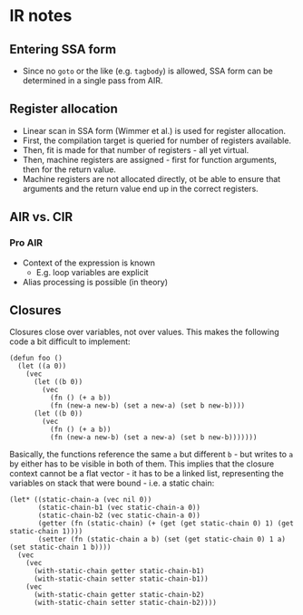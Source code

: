# IR notes

## Entering SSA form

  - Since no `goto` or the like (e.g. `tagbody`) is allowed, SSA form can be determined in a
    single pass from AIR.

## Register allocation

  - Linear scan in SSA form (Wimmer et al.) is used for register allocation.
  - First, the compilation target is queried for number of registers available.
  - Then, fit is made for that number of registers - all yet virtual.
  - Then, machine registers are assigned - first for function arguments, then
    for the return value.
  - Machine registers are not allocated directly, ot be able to ensure that
    arguments and the return value end up in the correct registers.

## AIR vs. CIR

### Pro AIR

  - Context of the expression is known
    - E.g. loop variables are explicit
  - Alias processing is possible (in theory)


## Closures

Closures close over variables, not over values. This makes the following code a bit difficult to implement:

```
(defun foo ()
  (let ((a 0))
    (vec
      (let ((b 0))
        (vec
          (fn () (+ a b))
          (fn (new-a new-b) (set a new-a) (set b new-b))))
      (let ((b 0))
        (vec
          (fn () (+ a b))
          (fn (new-a new-b) (set a new-a) (set b new-b)))))))
```

Basically, the functions reference the same `a` but different `b` - but writes to `a`
by either has to be visible in both of them. This implies that the closure context cannot
be a flat vector - it has to be a linked list, representing the variables on stack
that were bound - i.e. a static chain:

```
(let* ((static-chain-a (vec nil 0))
       (static-chain-b1 (vec static-chain-a 0))
       (static-chain-b2 (vec static-chain-a 0))
       (getter (fn (static-chain) (+ (get (get static-chain 0) 1) (get static-chain 1))))
       (setter (fn (static-chain a b) (set (get static-chain 0) 1 a) (set static-chain 1 b))))
  (vec
    (vec
      (with-static-chain getter static-chain-b1)
      (with-static-chain setter static-chain-b1))
    (vec
      (with-static-chain getter static-chain-b2)
      (with-static-chain setter static-chain-b2))))
```

[^cooper]: Keith D. Cooper, Timothy J. Harvey, and Ken Kennedy: **A Simple, Fast Dominance Algorithm** (2006)

